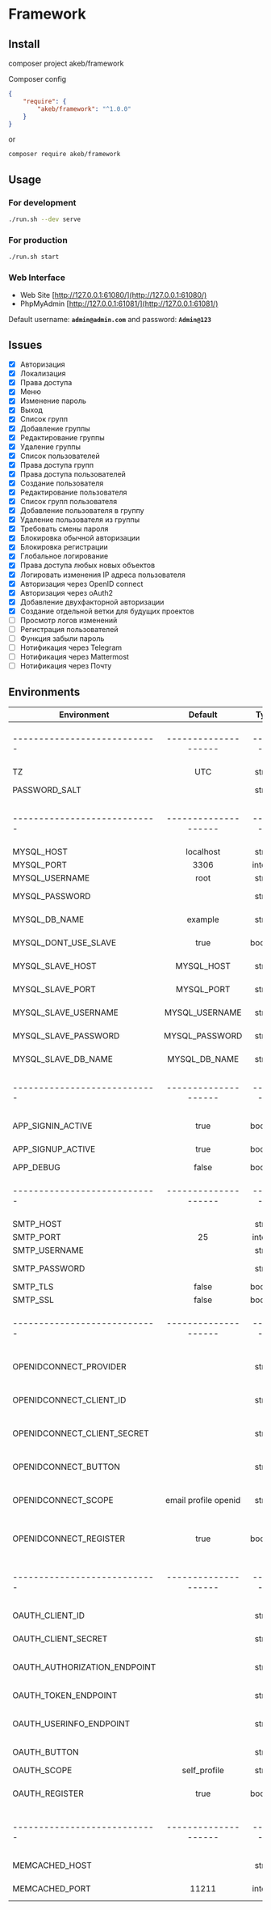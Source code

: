 # Framework

## Install

composer project akeb/framework

Composer config

```json
{
    "require": {
        "akeb/framework": "^1.0.0"
    }
}
```

or

```bash
composer require akeb/framework
```

## Usage

### For development

```bash
./run.sh --dev serve
```

### For production

```bash
./run.sh start
```

### Web Interface

- Web Site [http://127.0.0.1:61080/](http://127.0.0.1:61080/)
- PhpMyAdmin [http://127.0.0.1:61081/](http://127.0.0.1:61081/)

Default username: **```admin@admin.com```** and password: **```Admin@123```**

## Issues

- [x] Авторизация
- [x] Локализация
- [x] Права доступа
- [x] Меню
- [x] Изменение пароль
- [x] Выход
- [x] Список групп
- [x] Добавление группы
- [x] Редактирование группы
- [x] Удаление группы
- [x] Список пользователей
- [x] Права доступа групп
- [x] Права доступа пользователей
- [x] Создание пользователя
- [x] Редактирование пользователя
- [x] Список групп пользователя
- [x] Добавление пользователя в группу
- [x] Удаление пользователя из группы
- [x] Требовать смены пароля
- [x] Блокировка обычной авторизации
- [x] Блокировка регистрации
- [x] Глобальное логирование
- [x] Права доступа любых новых объектов
- [x] Логировать изменения IP адреса пользователя
- [x] Авторизация через OpenID connect
- [x] Авторизация через oAuth2
- [x] Добавление двухфакторной авторизации
- [x] Создание отдельной ветки для будущих проектов
- [ ] Просмотр логов изменений
- [ ] Регистрация пользователей
- [ ] Функция забыли пароль
- [ ] Нотификация через Telegram
- [ ] Нотификация через Mattermost
- [ ] Нотификация через Почту

## Environments

| Environment                  |  Default             |   Type   | Description                   |
|------------------------------|:--------------------:|:--------:|-------------------------------|
| ---------------------------- | -------------------- | -------- | ----------------------------- |
| TZ                           | UTC                  | string   | Timezone                      |
| PASSWORD_SALT                |                      | string   | Password Salt                 |
| ---------------------------- | -------------------- | -------- | ----------------------------- |
| MYSQL_HOST                   | localhost            | string   | MySQL Host                    |
| MYSQL_PORT                   | 3306                 | integer  | MySQL Port                    |
| MYSQL_USERNAME               | root                 | string   | MySQL User                    |
| MYSQL_PASSWORD               |                      | string   | MySQL Password                |
| MYSQL_DB_NAME                | example              | string   | MySQL DB Name                 |
| MYSQL_DONT_USE_SLAVE         | true                 | boolean  | MySQL Dont Use Slave          |
| MYSQL_SLAVE_HOST             | MYSQL_HOST           | string   | MySQL Slave Host              |
| MYSQL_SLAVE_PORT             | MYSQL_PORT           | string   | MySQL Slave Port              |
| MYSQL_SLAVE_USERNAME         | MYSQL_USERNAME       | string   | MySQL Slave User              |
| MYSQL_SLAVE_PASSWORD         | MYSQL_PASSWORD       | string   | MySQL Slave Password          |
| MYSQL_SLAVE_DB_NAME          | MYSQL_DB_NAME        | string   | MySQL Slave DB Name           |
| ---------------------------- | -------------------- | -------- | ----------------------------- |
| APP_SIGNIN_ACTIVE            | true                 | boolean  | App Sign In Active            |
| APP_SIGNUP_ACTIVE            | true                 | boolean  | App Sign Up Active            |
| APP_DEBUG                    | false                | boolean  | App Debug                     |
| ---------------------------- | -------------------- | -------- | ----------------------------- |
| SMTP_HOST                    |                      | string   | SMTP Host                     |
| SMTP_PORT                    | 25                   | integer  | SMTP Port                     |
| SMTP_USERNAME                |                      | string   | SMTP User                     |
| SMTP_PASSWORD                |                      | string   | SMTP Password                 |
| SMTP_TLS                     | false                | boolean  | SMTP TLS                      |
| SMTP_SSL                     | false                | boolean  | SMTP SSL                      |
| ---------------------------- | -------------------- | -------- | ----------------------------- |
| OPENIDCONNECT_PROVIDER       |                      | string   | OpenID Connect Provider URL   |
| OPENIDCONNECT_CLIENT_ID      |                      | string   | OpenID Connect Client Id      |
| OPENIDCONNECT_CLIENT_SECRET  |                      | string   | OpenID Connect Client Secret  |
| OPENIDCONNECT_BUTTON         |                      | string   | OpenID Connect Button Title   |
| OPENIDCONNECT_SCOPE          | email profile openid | string   | OpenID Connect Scope          |
| OPENIDCONNECT_REGISTER       | true                 | boolean  | OpenID Connect Register Allow |
| ---------------------------- | -------------------- | -------- | ----------------------------- |
| OAUTH_CLIENT_ID              |                      | string   | OAuth Client Id               |
| OAUTH_CLIENT_SECRET          |                      | string   | OAuth Client Secret           |
| OAUTH_AUTHORIZATION_ENDPOINT |                      | string   | OAuth Authorization Endpoint  |
| OAUTH_TOKEN_ENDPOINT         |                      | string   | OAuth Token Endpoint          |
| OAUTH_USERINFO_ENDPOINT      |                      | string   | OAuth Userinfo Endpoint       |
| OAUTH_BUTTON                 |                      | string   | OAuth Button Title            |
| OAUTH_SCOPE                  | self_profile         | string   | OAuth Scope                   |
| OAUTH_REGISTER               | true                 | boolean  | OAuth Register Allow          |
| ---------------------------- | -------------------- | -------- | ----------------------------- |
| MEMCACHED_HOST               |                      | string   | Memcached Host                |
| MEMCACHED_PORT               | 11211                | integer  | Memcached Port                |
